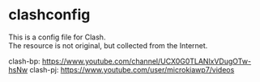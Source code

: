 # clashconfig
This is a config file for Clash. <br>
The resource is not original, but collected from the Internet.

clash-bp: https://www.youtube.com/channel/UCX0G0TLANlxVDugOTw-hsNw
clash-pj: https://www.youtube.com/user/microkiawp7/videos
